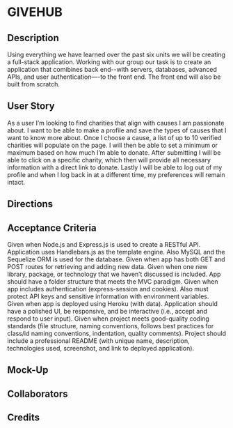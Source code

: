 # GIVEHUB

## Description 
Using everything we have learned over the past six units we will be creating a full-stack application. Working with our group our task is to create an application that comibines back end--with servers, databases, advanced APIs, and user authentication—-to the front end. The front end will also be built from scratch.

## User Story
As a user I’m looking to find charities that align with causes I am passionate about. I want to be able to make a profile and save the types of causes that I want to know more about. Once I choose a cause, a list of up to 10 verified charities will populate on the page. I will then be able to set a minimum or maximum based on how much I’m able to donate. After submitting I will be able to click on a specific charity, which then will provide all necessary information with a direct link to donate. Lastly I will be able to log out of my profile and when I log back in at a different time, my preferences will remain intact.

## Directions 

## Acceptance Criteria 
Given when Node.js and Express.js is used to create a RESTful API.
Application uses Handlebars.js as the template engine.
Also MySQL and the Sequelize ORM is used for the database.
Given when app has both GET and POST routes for retrieving and adding new data.
Given when one new library, package, or technology that we haven’t discussed is included.
App should have a folder structure that meets the MVC paradigm.
Given when app includes authentication (express-session and cookies).
Also must protect API keys and sensitive information with environment variables.
Given when app is deployed using Heroku (with data).
Application should have a polished UI, be responsive, and be interactive (i.e., accept and respond to user input).
Given when project meets good-quality coding standards (file structure, naming conventions, follows best practices for class/id naming conventions, indentation, quality comments).
Project should include a professional README (with unique name, description, technologies used, screenshot, and link to deployed application).


## Mock-Up

## Collaborators 

## Credits

